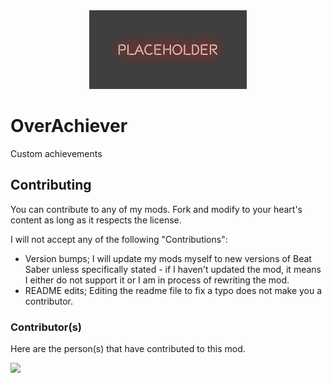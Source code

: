 <div align="center">
  <img src="cover.png" width="50%" height="auto">
</div>

# OverAchiever

Custom achievements

## Contributing

You can contribute to any of my mods. Fork and modify to your heart's content as long as it respects the license.

I will not accept any of the following "Contributions":

- Version bumps; I will update my mods myself to new versions of Beat Saber unless specifically stated - if I haven't updated the mod, it means I either do not support it or I am in process of rewriting the mod.
- README edits; Editing the readme file to fix a typo does not make you a contributor.

### Contributor(s)

Here are the person(s) that have contributed to this mod.

<a href="https://github.com/AKASGaming/overachiever/graphs/contributors">
  <img src="https://contrib.rocks/image?repo=AKASGaming/overachiever" />
</a>

